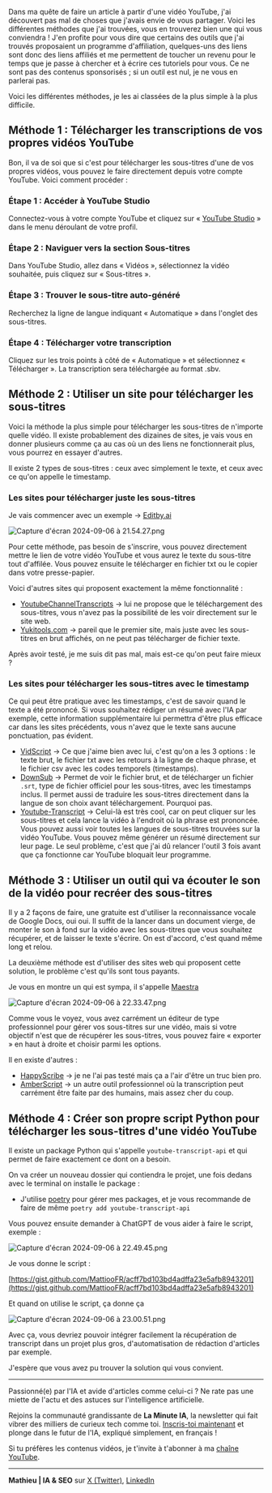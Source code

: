 <!--
.. title: 4 méthodes gratuites pour télécharger les sous titres d’une vidéo gratuite
.. slug: 4-methodes-gratuites-pour-telecharger-les-sous-titres-dune-video-gratuite
.. date: 2024-09-07 02:33:03 UTC+02:00
.. tags:
.. category:
.. link:
.. description:
.. type: text
.. previewimage: /images/4_méthodes_gratuites/Capture_decran_2024-09-06_a_23.00.51.png
-->


Dans ma quête de faire un article à partir d'une vidéo YouTube, j'ai découvert pas mal de choses que j'avais envie de vous partager. Voici les différentes méthodes que j'ai trouvées, vous en trouverez bien une qui vous conviendra ! J'en profite pour vous dire que certains des outils que j'ai trouvés proposaient un programme d'affiliation, quelques-uns des liens sont donc des liens affiliés et me permettent de toucher un revenu pour le temps que je passe à chercher et à écrire ces tutoriels pour vous. Ce ne sont pas des contenus sponsorisés ; si un outil est nul, je ne vous en parlerai pas.

Voici les différentes méthodes, je les ai classées de la plus simple à la plus difficile.
<!-- TEASER_END -->
## Méthode 1 : Télécharger les transcriptions de vos propres vidéos YouTube

Bon, il va de soi que si c'est pour télécharger les sous-titres d'une de vos propres vidéos, vous pouvez le faire directement depuis votre compte YouTube. Voici comment procéder :

### Étape 1 : Accéder à YouTube Studio

Connectez-vous à votre compte YouTube et cliquez sur « [YouTube Studio](https://studio.youtube.com/) » dans le menu déroulant de votre profil.

### Étape 2 : Naviguer vers la section Sous-titres

Dans YouTube Studio, allez dans « Vidéos », sélectionnez la vidéo souhaitée, puis cliquez sur « Sous-titres ».

### Étape 3 : Trouver le sous-titre auto-généré

Recherchez la ligne de langue indiquant « Automatique » dans l'onglet des sous-titres.

### Étape 4 : Télécharger votre transcription

Cliquez sur les trois points à côté de « Automatique » et sélectionnez « Télécharger ». La transcription sera téléchargée au format .sbv.

## Méthode 2 : Utiliser un site pour télécharger les sous-titres

Voici la méthode la plus simple pour télécharger les sous-titres de n'importe quelle vidéo. Il existe probablement des dizaines de sites, je vais vous en donner plusieurs comme ça au cas où un des liens ne fonctionnerait plus, vous pourrez en essayer d'autres.

Il existe 2 types de sous-titres : ceux avec simplement le texte, et ceux avec ce qu'on appelle le timestamp.

### Les sites pour télécharger juste les sous-titres

Je vais commencer avec un exemple → [Editby.ai](https://editby.ai/transcript?via=editbyai)

![Capture d'écran 2024-09-06 à 21.54.27.png](/images/4_méthodes_gratuites/Capture_decran_2024-09-06_a_21.54.27.png)

Pour cette méthode, pas besoin de s'inscrire, vous pouvez directement mettre le lien de votre vidéo YouTube et vous aurez le texte du sous-titre tout d'affilée. Vous pouvez ensuite le télécharger en fichier txt ou le copier dans votre presse-papier.

Voici d'autres sites qui proposent exactement la même fonctionnalité :

- [YoutubeChannelTranscripts](https://youtubechanneltranscripts.com/) → lui ne propose que le téléchargement des sous-titres, vous n'avez pas la possibilité de les voir directement sur le site web.
- [Yukitools.com](https://www.yukitools.com/youtube-transcript) → pareil que le premier site, mais juste avec les sous-titres en brut affichés, on ne peut pas télécharger de fichier texte.

Après avoir testé, je me suis dit pas mal, mais est-ce qu'on peut faire mieux ?

### Les sites pour télécharger les sous-titres avec le timestamp

Ce qui peut être pratique avec les timestamps, c'est de savoir quand le texte a été prononcé. Si vous souhaitez rédiger un résumé avec l'IA par exemple, cette information supplémentaire lui permettra d'être plus efficace car dans les sites précédents, vous n'avez que le texte sans aucune ponctuation, pas évident.

- [VidScript](https://www.vidscript.co/) → Ce que j'aime bien avec lui, c'est qu'on a les 3 options : le texte brut, le fichier txt avec les retours à la ligne de chaque phrase, et le fichier csv avec les codes temporels (timestamps).
- [DownSub](https://downsub.com/) → Permet de voir le fichier brut, et de télécharger un fichier `.srt`, type de fichier officiel pour les sous-titres, avec les timestamps inclus. Il permet aussi de traduire les sous-titres directement dans la langue de son choix avant téléchargement. Pourquoi pas.
- [Youtube-Transcript](https://www.youtube-transcript.io/) → Celui-là est très cool, car on peut cliquer sur les sous-titres et cela lance la vidéo à l'endroit où la phrase est prononcée. Vous pouvez aussi voir toutes les langues de sous-titres trouvées sur la vidéo YouTube. Vous pouvez même générer un résumé directement sur leur page. Le seul problème, c'est que j'ai dû relancer l'outil 3 fois avant que ça fonctionne car YouTube bloquait leur programme.

## Méthode 3 : Utiliser un outil qui va écouter le son de la vidéo pour recréer des sous-titres

Il y a 2 façons de faire, une gratuite est d'utiliser la reconnaissance vocale de Google Docs, oui oui. Il suffit de la lancer dans un document vierge, de monter le son à fond sur la vidéo avec les sous-titres que vous souhaitez récupérer, et de laisser le texte s'écrire. On est d'accord, c'est quand même long et relou.

La deuxième méthode est d'utiliser des sites web qui proposent cette solution, le problème c'est qu'ils sont tous payants.

Je vous en montre un qui est sympa, il s'appelle [Maestra](https://maestra.ai/fr/outils/video-en-texte/generateur-de-transcription-youtube)

![Capture d'écran 2024-09-06 à 22.33.47.png](/images/4_méthodes_gratuites/Capture_decran_2024-09-06_a_22.33.47.png)

Comme vous le voyez, vous avez carrément un éditeur de type professionnel pour gérer vos sous-titres sur une vidéo, mais si votre objectif n'est que de récupérer les sous-titres, vous pouvez faire « exporter » en haut à droite et choisir parmi les options.

Il en existe d'autres :

- [HappyScribe](https://www.happyscribe.com/fr/transcrire-youtube-en-texte) → je ne l'ai pas testé mais ça a l'air d'être un truc bien pro.
- [AmberScript](https://www.amberscript.com/fr/produits/transcription/) → un autre outil professionnel où la transcription peut carrément être faite par des humains, mais assez cher du coup.

## Méthode 4 : Créer son propre script Python pour télécharger les sous-titres d'une vidéo YouTube

Il existe un package Python qui s'appelle `youtube-transcript-api` et qui permet de faire exactement ce dont on a besoin.

On va créer un nouveau dossier qui contiendra le projet, une fois dedans avec le terminal on installe le package :

- J'utilise [poetry](https://python-poetry.org/) pour gérer mes packages, et je vous recommande de faire de même
`poetry add youtube-transcript-api`

Vous pouvez ensuite demander à ChatGPT de vous aider à faire le script, exemple :

![Capture d'écran 2024-09-06 à 22.49.45.png](/images/4_méthodes_gratuites/Capture_decran_2024-09-06_a_22.49.45.png)

Je vous donne le script :

[https://gist.github.com/MattiooFR/acff7bd103bd4adffa23e5afb8943201](https://gist.github.com/MattiooFR/acff7bd103bd4adffa23e5afb8943201)

Et quand on utilise le script, ça donne ça

![Capture d'écran 2024-09-06 à 23.00.51.png](/images/4_méthodes_gratuites/Capture_decran_2024-09-06_a_23.00.51.png)

Avec ça, vous devriez pouvoir intégrer facilement la récupération de transcript dans un projet plus gros, d'automatisation de rédaction d'articles par exemple.

J'espère que vous avez pu trouver la solution qui vous convient.

---

Passionné(e) par l'IA et avide d'articles comme celui-ci ? Ne rate pas une miette de l'actu et des astuces sur l'intelligence artificielle.

Rejoins la communauté grandissante de **La Minute IA**, la newsletter qui fait vibrer des milliers de curieux tech comme toi. [Inscris-toi maintenant](https://la-minute-ia.fr/) et plonge dans le futur de l'IA, expliqué simplement, en français !

Si tu préfères les contenus vidéos, je t'invite à t'abonner à ma [chaîne YouTube](https://www.youtube.com/@mattioo).

---

**Mathieu | IA & SEO** sur [X (Twitter)](https://x.com/Mattioo81), [LinkedIn](https://www.linkedin.com/in/mathieudugue/)
